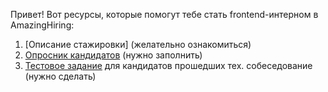 Привет! Вот ресурсы, которые помогут тебе стать frontend-интерном в AmazingHiring:
1. [Описание стажировки] (желательно ознакомиться)
2. [Опросник кандидатов](https://docs.google.com/forms/d/1nP5_n1k6ucMsMFHeA_KCoLt6MZlkB0RhFAaSCU8Bqjo/edit?usp=sharing) (нужно заполнить)
3. [Тестовое задание](https://github.com/Bolmazov/ah-frontend-intern/blob/master/TEST.md) для кандидатов прошедших тех. собеседование (нужно сделать)
